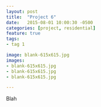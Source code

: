 ```yaml
---
layout: post
title:  "Project 6"
date:   2015-08-01 10:00:30 -0500
categories: [project, residential]
feature: true
tags: 
- tag 1

image: blank-615x615.jpg
images:
- blank-615x615.jpg
- blank-615x615.jpg
- blank-615x615.jpg

---
```


Blah
